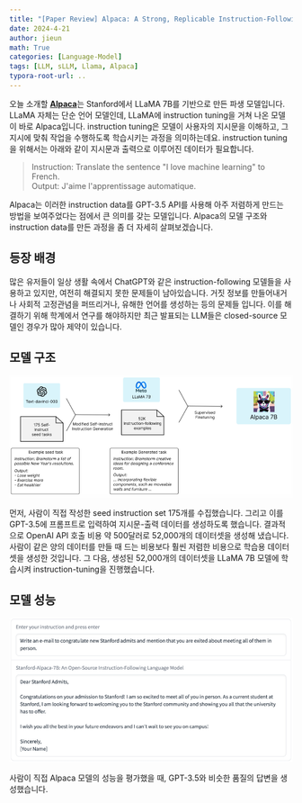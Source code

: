 ```yaml
---
title: "[Paper Review] Alpaca: A Strong, Replicable Instruction-Following Model"
date: 2024-4-21
author: jieun
math: True
categories: [Language-Model]
tags: [LLM, sLLM, Llama, Alpaca]
typora-root-url: ..
---
```


오늘 소개할 [**Alpaca**](https://crfm.stanford.edu/2023/03/13/alpaca.html)는 Stanford에서 LLaMA 7B를 기반으로 만든 파생 모델입니다. LLaMA 자체는 단순 언어 모델인데, LLaMA에 instruction tuning을 거쳐 나온 모델이 바로 Alpaca입니다. instruction tuning은 모델이 사용자의 지시문을 이해하고, 그 지시에 맞춰 작업을 수행하도록 학습시키는 과정을 의미하는데요. instruction tuning을 위해서는 아래와 같이 지시문과 출력으로 이루어진 데이터가 필요합니다. 

> Instruction: Translate the sentence "I love machine learning" to French.  
> Output: J'aime l'apprentissage automatique.

Alpaca는 이러한 instruction data를 GPT-3.5 API를 사용해 아주 저렴하게 만드는 방법을 보여주었다는 점에서 큰 의미를 갖는 모델입니다. Alpaca의 모델 구조와 instruction data를 만든 과정을 좀 더 자세히 살펴보겠습니다.

## 등장 배경

많은 유저들이 일상 생활 속에서 ChatGPT와 같은 instruction-following 모델들을 사용하고 있지만, 여전히 해결되지 못한 문제들이 남아있습니다. 거짓 정보를 만들어내거나 사회적 고정관념을 퍼뜨리거나, 유해한 언어를 생성하는 등의 문제들 입니다. 이를 해결하기 위해 학계에서 연구를 해야하지만 최근 발표되는 LLM들은 closed-source 모델인 경우가 많아 제약이 있습니다.

## 모델 구조

![](/assets/img/llm/alpaca.png)

먼저, 사람이 직접 작성한 seed instruction set 175개를 수집했습니다. 그리고 이를 GPT-3.5에 프롬프트로 입력하여 지시문-출력 데이터를 생성하도록 했습니다. 결과적으로 OpenAI API 호출 비용 약 500달러로 52,000개의 데이터셋을 생성해 냈습니다. 사람이 같은 양의 데이터를 만들 때 드는 비용보다 훨씬 저렴한 비용으로 학습용 데이터셋을 생성한 것입니다. 그 다음, 생성된 52,000개의 데이터셋을 LLaMA 7B 모델에 학습시켜 instruction-tuning을 진행했습니다.

## 모델 성능

![](/assets/img/llm/alpaca_ex.png)

사람이 직접 Alpaca 모델의 성능을 평가했을 때, GPT-3.5와 비슷한 품질의 답변을 생성했습니다.